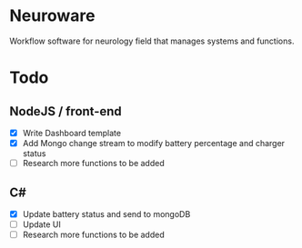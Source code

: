 # Neuroware
Workflow software for neurology field that manages systems and functions.

# Todo
##	NodeJS / front-end
- [x] Write Dashboard template
- [x] Add Mongo change stream to modify battery percentage and charger status
- [ ] Research more functions to be added
##	C#
- [x] Update battery status and send to mongoDB
- [ ] Update UI
- [ ] Research more functions to be added
